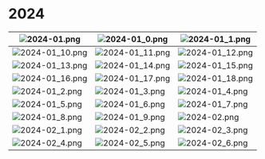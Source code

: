 # 2024

| ![2024-01.png](images/2024-01.png) | ![2024-01_0.png](images/2024-01_0.png) | ![2024-01_1.png](images/2024-01_1.png) | 
|---|---|---|
| ![2024-01_10.png](images/2024-01_10.png) | ![2024-01_11.png](images/2024-01_11.png) | ![2024-01_12.png](images/2024-01_12.png) | 
| ![2024-01_13.png](images/2024-01_13.png) | ![2024-01_14.png](images/2024-01_14.png) | ![2024-01_15.png](images/2024-01_15.png) | 
| ![2024-01_16.png](images/2024-01_16.png) | ![2024-01_17.png](images/2024-01_17.png) | ![2024-01_18.png](images/2024-01_18.png) | 
| ![2024-01_2.png](images/2024-01_2.png) | ![2024-01_3.png](images/2024-01_3.png) | ![2024-01_4.png](images/2024-01_4.png) | 
| ![2024-01_5.png](images/2024-01_5.png) | ![2024-01_6.png](images/2024-01_6.png) | ![2024-01_7.png](images/2024-01_7.png) | 
| ![2024-01_8.png](images/2024-01_8.png) | ![2024-01_9.png](images/2024-01_9.png) | ![2024-02.png](images/2024-02.png) | 
| ![2024-02_1.png](images/2024-02_1.png) | ![2024-02_2.png](images/2024-02_2.png) | ![2024-02_3.png](images/2024-02_3.png) | 
| ![2024-02_4.png](images/2024-02_4.png) | ![2024-02_5.png](images/2024-02_5.png) | ![2024-02_6.png](images/2024-02_6.png) | 
